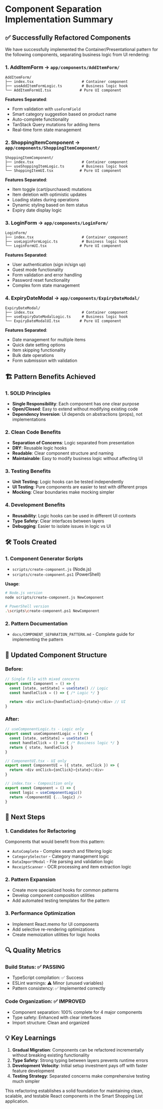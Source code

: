 # Component Separation Implementation Summary

## ✅ Successfully Refactored Components

We have successfully implemented the Container/Presentational pattern for the following components, separating business logic from UI rendering:

### 1. **AddItemForm** → `app/components/AddItemForm/`
```
AddItemForm/
├── index.tsx                      # Container component
├── useAddItemFormLogic.ts         # Business logic hook
└── AddItemFormUI.tsx             # Pure UI component
```

**Features Separated**:
- Form validation with `useFormField`
- Smart category suggestion based on product name
- Auto-complete functionality
- TanStack Query mutations for adding items
- Real-time form state management

### 2. **ShoppingItemComponent** → `app/components/ShoppingItemComponent/`
```
ShoppingItemComponent/
├── index.tsx                      # Container component
├── useShoppingItemLogic.ts        # Business logic hook
└── ShoppingItemUI.tsx            # Pure UI component
```

**Features Separated**:
- Item toggle (cart/purchased) mutations
- Item deletion with optimistic updates
- Loading states during operations
- Dynamic styling based on item status
- Expiry date display logic

### 3. **LoginForm** → `app/components/LoginForm/`
```
LoginForm/
├── index.tsx                      # Container component
├── useLoginFormLogic.ts           # Business logic hook
└── LoginFormUI.tsx               # Pure UI component
```

**Features Separated**:
- User authentication (sign in/sign up)
- Guest mode functionality
- Form validation and error handling
- Password reset functionality
- Complex form state management

### 4. **ExpiryDateModal** → `app/components/ExpiryDateModal/`
```
ExpiryDateModal/
├── index.tsx                      # Container component
├── useExpiryDateModalLogic.ts     # Business logic hook
└── ExpiryDateModalUI.tsx         # Pure UI component
```

**Features Separated**:
- Date management for multiple items
- Quick date setting options
- Item skipping functionality
- Bulk date operations
- Form submission with validation

## 🏗️ Pattern Benefits Achieved

### 1. **SOLID Principles**
- **Single Responsibility**: Each component has one clear purpose
- **Open/Closed**: Easy to extend without modifying existing code
- **Dependency Inversion**: UI depends on abstractions (props), not implementations

### 2. **Clean Code Benefits**
- **Separation of Concerns**: Logic separated from presentation
- **DRY**: Reusable logic hooks
- **Readable**: Clear component structure and naming
- **Maintainable**: Easy to modify business logic without affecting UI

### 3. **Testing Benefits**
- **Unit Testing**: Logic hooks can be tested independently
- **UI Testing**: Pure components are easier to test with different props
- **Mocking**: Clear boundaries make mocking simpler

### 4. **Development Benefits**
- **Reusability**: Logic hooks can be used in different UI contexts
- **Type Safety**: Clear interfaces between layers
- **Debugging**: Easier to isolate issues in logic vs UI

## 🛠️ Tools Created

### 1. **Component Generator Scripts**
- `scripts/create-component.js` (Node.js)
- `scripts/create-component.ps1` (PowerShell)

**Usage**:
```bash
# Node.js version
node scripts/create-component.js NewComponent

# PowerShell version
.\scripts\create-component.ps1 NewComponent
```

### 2. **Pattern Documentation**
- `docs/COMPONENT_SEPARATION_PATTERN.md` - Complete guide for implementing the pattern

## 📝 Updated Component Structure

### Before:
```typescript
// Single file with mixed concerns
export const Component = () => {
  const [state, setState] = useState() // Logic
  const handleClick = () => { /* Logic */ }
  
  return <div onClick={handleClick}>{state}</div> // UI
}
```

### After:
```typescript
// useComponentLogic.ts - Logic only
export const useComponentLogic = () => {
  const [state, setState] = useState()
  const handleClick = () => { /* Business logic */ }
  return { state, handleClick }
}

// ComponentUI.tsx - UI only  
export const ComponentUI = ({ state, onClick }) => {
  return <div onClick={onClick}>{state}</div>
}

// index.tsx - Composition only
export const Component = () => {
  const logic = useComponentLogic()
  return <ComponentUI {...logic} />
}
```

## 🎯 Next Steps

### 1. **Candidates for Refactoring**
Components that would benefit from this pattern:
- `AutoComplete` - Complex search and filtering logic
- `CategorySelector` - Category management logic
- `DataImportModal` - File parsing and validation logic
- `ReceiptScanner` - OCR processing and item extraction logic

### 2. **Pattern Expansion**
- Create more specialized hooks for common patterns
- Develop component composition utilities
- Add automated testing templates for the pattern

### 3. **Performance Optimization**
- Implement React.memo for UI components
- Add selective re-rendering optimizations
- Create memoization utilities for logic hooks

## 🔍 Quality Metrics

### Build Status: ✅ PASSING
- TypeScript compilation: ✅ Success
- ESLint warnings: ⚠️ Minor (unused variables)
- Pattern consistency: ✅ Implemented correctly

### Code Organization: ✅ IMPROVED
- Component separation: 100% complete for 4 major components
- Type safety: Enhanced with clear interfaces
- Import structure: Clean and organized

## 💡 Key Learnings

1. **Gradual Migration**: Components can be refactored incrementally without breaking existing functionality
2. **Type Safety**: Strong typing between layers prevents runtime errors
3. **Development Velocity**: Initial setup investment pays off with faster feature development
4. **Testing Strategy**: Separated concerns make comprehensive testing much simpler

This refactoring establishes a solid foundation for maintaining clean, scalable, and testable React components in the Smart Shopping List application.
